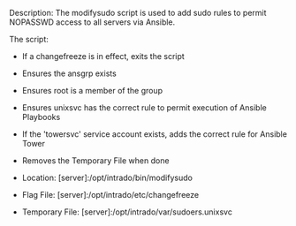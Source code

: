 Description: The modifysudo script is used to add sudo rules to permit NOPASSWD access to all servers via Ansible.

The script:

* If a changefreeze is in effect, exits the script
* Ensures the ansgrp exists
* Ensures root is a member of the group
* Ensures unixsvc has the correct rule to permit execution of Ansible Playbooks
* If the 'towersvc' service account exists, adds the correct rule for Ansible Tower
* Removes the Temporary File when done

* Location: [server]:/opt/intrado/bin/modifysudo
* Flag File: [server]:/opt/intrado/etc/changefreeze
* Temporary File: [server]:/opt/intrado/var/sudoers.unixsvc

